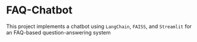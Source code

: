 # FAQ-Chatbot
This project implements a chatbot using `LangChain`, `FAISS`, and `Streamlit` for an FAQ-based question-answering system
